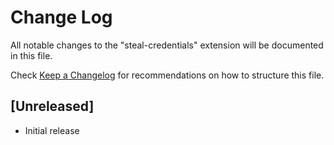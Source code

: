 # Change Log

All notable changes to the "steal-credentials" extension will be documented in this file.

Check [Keep a Changelog](http://keepachangelog.com/) for recommendations on how to structure this file.

## [Unreleased]

- Initial release